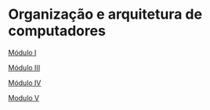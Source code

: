 # Organização e arquitetura de computadores

[Módulo I](Organizac%CC%A7a%CC%83o%20e%20arquitetura%20de%20computadores%2000f29f8825084bc381a554995863616f/Mo%CC%81dulo%20I%2012049a9e90e04741af3891ce4e52feaf.md)

[Módulo III](Organizac%CC%A7a%CC%83o%20e%20arquitetura%20de%20computadores%2000f29f8825084bc381a554995863616f/Mo%CC%81dulo%20III%205ae02dff96f141909a4d0f68da274064.md)

[Módulo IV](Organizac%CC%A7a%CC%83o%20e%20arquitetura%20de%20computadores%2000f29f8825084bc381a554995863616f/Mo%CC%81dulo%20IV%2008fbc691c462434fbbefd677aebe4080.md)

[Modulo V](Organizac%CC%A7a%CC%83o%20e%20arquitetura%20de%20computadores%2000f29f8825084bc381a554995863616f/Modulo%20V%201ba813934dcb4ca2a674c5734c272a6a.md)